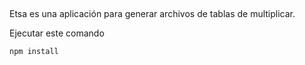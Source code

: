 ## 
Etsa es una aplicación para generar archivos de tablas de multiplicar.

Ejecutar este comando

````
npm install
````